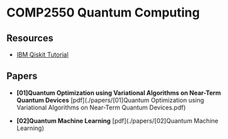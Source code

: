 # COMP2550 Quantum Computing

## Resources

* [IBM Qiskit Tutorial](https://qiskit.org/textbook/preface.html)

## Papers

* **[01]Quantum Optimization using Variational Algorithms on Near-Term Quantum Devices** [pdf](./papers/[01]Quantum Optimization using Variational Algorithms on Near-Term Quantum Devices.pdf)

* **[02]Quantum Machine Learning** [pdf](./papers/[02]Quantum Machine Learning)
